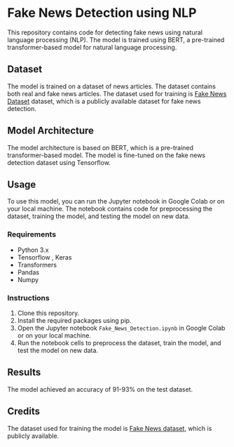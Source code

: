 # Fake News Detection using NLP

This repository contains code for detecting fake news using natural language processing (NLP). The model is trained using BERT, a pre-trained transformer-based model for natural language processing.

## Dataset
The model is trained on a dataset of news articles. The dataset contains both real and fake news articles. The dataset used for training is [Fake News Dataset](https://www.kaggle.com/clmentbisaillon/fake-and-real-news-dataset) dataset, which is a publicly available dataset for fake news detection.

## Model Architecture
The model architecture is based on BERT, which is a pre-trained transformer-based model. The model is fine-tuned on the fake news detection dataset using Tensorflow.

## Usage
To use this model, you can run the Jupyter notebook in Google Colab or on your local machine. The notebook contains code for preprocessing the dataset, training the model, and testing the model on new data.

### Requirements
- Python 3.x
- Tensorflow , Keras
- Transformers
- Pandas
- Numpy

### Instructions
1. Clone this repository.
2. Install the required packages using pip.
3. Open the Jupyter notebook `Fake_News_Detection.ipynb` in Google Colab or on your local machine.
4. Run the notebook cells to preprocess the dataset, train the model, and test the model on new data.

## Results
The model achieved an accuracy of 91-93% on the test dataset.

## Credits
The dataset used for training the model is [Fake News dataset](https://www.kaggle.com/clmentbisaillon/fake-and-real-news-dataset), which is publicly available.
